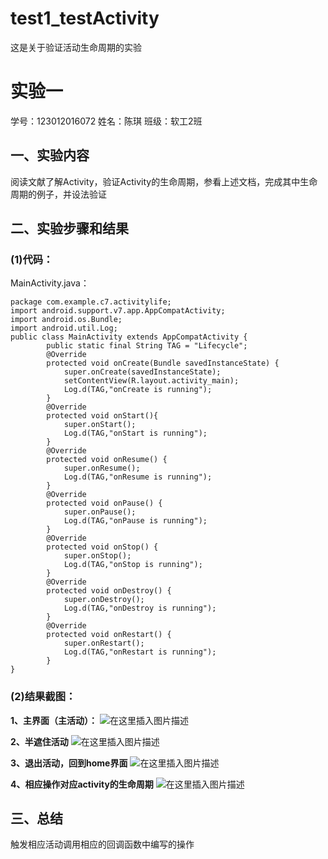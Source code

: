 # test1_testActivity
这是关于验证活动生命周期的实验
# 实验一
学号：123012016072 
姓名：陈琪
班级：软工2班

## 一、实验内容
阅读文献了解Activity，验证Activity的生命周期，参看上述文档，完成其中生命周期的例子，并设法验证

## 二、实验步骤和结果
### (1)代码：
MainActivity.java：
```
package com.example.c7.activitylife;
import android.support.v7.app.AppCompatActivity;
import android.os.Bundle;
import android.util.Log;
public class MainActivity extends AppCompatActivity {
        public static final String TAG = "Lifecycle";
        @Override
        protected void onCreate(Bundle savedInstanceState) {
            super.onCreate(savedInstanceState);
            setContentView(R.layout.activity_main);
            Log.d(TAG,"onCreate is running");
        }
        @Override
        protected void onStart(){
            super.onStart();
            Log.d(TAG,"onStart is running");
        }
        @Override
        protected void onResume() {
            super.onResume();
            Log.d(TAG,"onResume is running");
        }
        @Override
        protected void onPause() {
            super.onPause();
            Log.d(TAG,"onPause is running");
        }
        @Override
        protected void onStop() {
            super.onStop();
            Log.d(TAG,"onStop is running");
        }
        @Override
        protected void onDestroy() {
            super.onDestroy();
            Log.d(TAG,"onDestroy is running");
        }
        @Override
        protected void onRestart() {
            super.onRestart();
            Log.d(TAG,"onRestart is running");
        }
}
```
### (2)结果截图：
**1、主界面（主活动）：**
![在这里插入图片描述](https://img-blog.csdnimg.cn/20190317234756487.jpg?x-oss-process=image/watermark,type_ZmFuZ3poZW5naGVpdGk,shadow_10,text_aHR0cHM6Ly9ibG9nLmNzZG4ubmV0L3ZpdmljNw==,size_16,color_FFFFFF,t_70)

**2、半遮住活动**
![在这里插入图片描述](https://img-blog.csdnimg.cn/20190317235118505.jpg?x-oss-process=image/watermark,type_ZmFuZ3poZW5naGVpdGk,shadow_10,text_aHR0cHM6Ly9ibG9nLmNzZG4ubmV0L3ZpdmljNw==,size_16,color_FFFFFF,t_70)

**3、退出活动，回到home界面**
![在这里插入图片描述](https://img-blog.csdnimg.cn/20190317235127736.jpg?x-oss-process=image/watermark,type_ZmFuZ3poZW5naGVpdGk,shadow_10,text_aHR0cHM6Ly9ibG9nLmNzZG4ubmV0L3ZpdmljNw==,size_16,color_FFFFFF,t_70)

**4、相应操作对应activity的生命周期**
![在这里插入图片描述](https://img-blog.csdnimg.cn/20190317235152308.jpg)
## 三、总结
触发相应活动调用相应的回调函数中编写的操作
